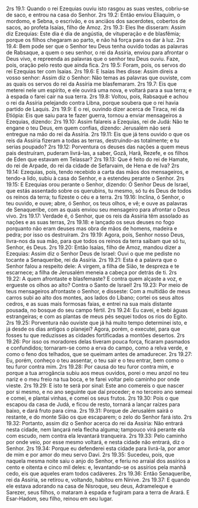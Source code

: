 2rs 19.1: Quando o rei Ezequias ouviu isto rasgou as suas vestes, cobriu-se de saco, e entrou na casa do Senhor.
2rs 19.2: Então enviou Eliaquim, o mordomo, e Sebna, o escrivão, e os anciãos dos sacerdotes, cobertos de sacos, ao profeta Isaías, filho de Amoz.
2rs 19.3: Eles lhe disseram: Assim diz Ezequias: Este dia é dia de angústia, de vituperação e de blasfêmia; porque os filhos chegaram ao parto, e não há força para os dar à luz.
2rs 19.4: Bem pode ser que o Senhor teu Deus tenha ouvido todas as palavras de Rabsaque, a quem o seu senhor, o rei da Assiria, enviou para afrontar o Deus vivo, e repreenda as palavras que o senhor teu Deus ouviu. Faze, pois, oração pelo resto que ainda fica.
2rs 19.5: Foram, pois, os servos do rei Ezequias ter com Isaias.
2rs 19.6: E Isaías lhes disse: Assim direis a vosso senhor: Assim diz o Senhor: Não temas as palavras que ouviste, com as quais os servos do rei da Assíria me blasfemaram.
2rs 19.7: Eis que meterei nele um espírito, e ele ouvirá uma nova, e voltará para a sua terra; e à espada o farei cair na sua terra.
2rs 19.8: Voltou, pois, Rabsaqué e achou o rei da Assíria pelejando contra Libna, porque soubera que o rei havia partido de Laquis.
2rs 19.9: E o rei, ouvindo dizer acerca de Tiraca, rei da Etiópia: Eis que saiu para te fazer guerra, tornou a enviar mensageiros a Ezequias, dizendo:
2rs 19.10: Assim falareis a Ezequias, rei de Judá: Não te engane o teu Deus, em quem confias, dizendo: Jerusalém não será entregue na mão do rei da Assíria.
2rs 19.11: Eis que já tens ouvido o que os reis da Assíria fizeram a todas as terras, destruindo-as totalmente; e tu serias poupado?
2rs 19.12: Porventura os deuses das nações a quem meus pais destruíram, puderam livrá-las, a saber, Gozã, Harã, Rezefe, e os filhos de Eden que estavam em Telassar?
2rs 19.13: Que é feito do rei de Hamate, do rei de Arpade, do rei da cidade de Sefarvaim, de Hena e de Iva?
2rs 19.14: Ezequias, pois, tendo recebido a carta das mãos dos mensageiros, e tendo-a lido, subiu à casa do Senhor, e a estendeu perante o Senhor.
2rs 19.15: E Ezequias orou perante o Senhor, dizendo: Ó Senhor Deus de Israel, que estás assentado sobre os querubins, tu mesmo, só tu és Deus de todos os reinos da terra; tu fizeste o céu e a terra.
2rs 19.16: Inclina, ó Senhor, o teu ouvido, e ouve; abre, ó Senhor, os teus olhos, e vê; e ouve as palavras de Senaqueribe, com as quais enviou seu mensageiro para afrontar o Deus vivo.
2rs 19.17: Verdade é, ó Senhor, que os reis da Assíria têm assolado as nações e as suas terras,
2rs 19.18: e lançado os seus deuses no fogo porquanto não eram deuses mas obra de mãos de homens, madeira e pedra; por isso os destruíram.
2rs 19.19: Agora, pois, Senhor nosso Deus, livra-nos da sua mão, para que todos os reinos da terra saibam que só tu, Senhor, és Deus.
2rs 19.20: Então Isaías, filho de Amoz, mandou dizer a Ezequias: Assim diz o Senhor Deus de Israel: Ouvi o que me pediste no tocante a Senaqueribe, rei da Assíria.
2rs 19.21: Esta é a palavra que o Senhor falou a respeito dele: A virgem, a filha de Sião, te despreza e te escarnece; a filha de Jerusalém meneia a cabeça por detrás de ti.
2rs 19.22: A quem afrontaste e blasfemaste? E contra quem alçaste a voz, e ergueste os olhos ao alto? Contra o Santo de Israel!
2rs 19.23: Por meio de teus mensageiros afrontaste o Senhor, e disseste: Com a multidão de meus carros subi ao alto dos montes, aos lados do Líbano; cortei os seus altos cedros, e as suas mais formosas faias, e entrei na sua mais distante pousada, no bosque do seu campo fértil.
2rs 19.24: Eu cavei, e bebi águas estrangeiras; e com as plantas de meus pés sequei todos os rios do Egito.
2rs 19.25: Porventura não ouviste que já há muito tempo determinei isto, e já desde os dias antigos o planejei? Agora, porém, o executei, para que fosses tu que reduzisses as cidades fortificadas a montões desertos.
2rs 19.26: Por isso os moradores delas tiveram pouca força, ficaram pasmados e confundidos; tornaram-se como a erva do campo, como a relva verde, e como o feno dos telhados, que se queimam antes de amadurecer.
2rs 19.27: Eu, porém, conheço o teu assentar, o teu sair e o teu entrar, bem como o teu furor contra mim.
2rs 19.28: Por causa do teu furor contra mim, e porque a tua arrogância subiu aos meus ouvidos, porei o meu anzol no teu nariz e o meu freio na tua boca, e te farei voltar pelo caminho por onde vieste.
2rs 19.29: E isto te será por sinal: Este ano comereis o que nascer por si mesmo, e no ano seguinte que daí proceder; e no terceiro ano semeai e comei, e plantai vinhas, e comei os seus frutos.
2rs 19.30: Pois o que escapou da casa de Judá, e ficou de resto, tornará a lançar raízes para baixo, e dará fruto para cima.
2rs 19.31: Porque de Jerusalém sairá o restante, e do monte Sião os que escaparem; o zelo do Senhor fará isto.
2rs 19.32: Portanto, assim diz o Senhor acerca do rei da Assíria: Não entrará nesta cidade, nem lançará nela flecha alguma; tampouco virá perante ela com escudo, nem contra ela levantará tranqueira.
2rs 19.33: Pelo caminho por onde veio, por esse mesmo voltará, e nesta cidade não entrará, diz o Senhor.
2rs 19.34: Porque eu defenderei esta cidade para livrá-la, por amor de mim e por amor do meu servo Davi.
2rs 19.35: Sucedeu, pois, que naquela mesma noite saiu o anjo do Senhor, e feriu no arraial dos assírios a cento e oitenta e cinco mil deles: e, levantando-se os assírios pela manhã cedo, eis que aqueles eram todos cadáveres.
2rs 19.36: Então Senaqueribe, rei da Assíria, se retirou e, voltando, habitou em Nínive.
2rs 19.37: E quando ele estava adorando na casa de Nisroque, seu deus, Adrameleque e Sarezer, seus filhos, o mataram à espada e fugiram para a terra de Arará. E Esar-Hadom, seu filho, reinou em seu lugar.
